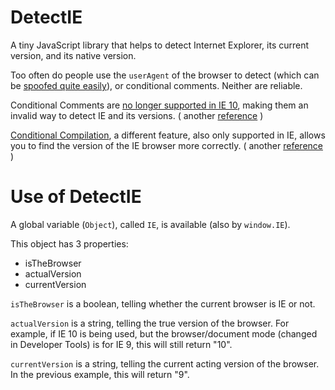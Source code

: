 DetectIE
========

A tiny JavaScript library that helps to detect Internet Explorer, its current version, and its native version.

Too often do people use the `userAgent` of the browser to detect (which can be [spoofed quite easily](http://www.howtogeek.com/113439/how-to-change-your-browsers-user-agent-without-installing-any-extensions/)), or conditional comments. Neither are reliable.

Conditional Comments are [no longer supported in IE 10](http://msdn.microsoft.com/en-us/library/ie/hh801214(v%3Dvs.85).aspx), making them an invalid way to detect IE and its versions. ( another [reference](http://www.sitepoint.com/microsoft-drop-ie10-conditional-comments/) )

[Conditional Compilation](http://msdn.microsoft.com/en-us/library/7kx09ct1(v%3Dvs.80).aspx), a different feature, also only supported in IE, allows you to find the version of the IE browser more correctly. ( another [reference](http://www.javascriptkit.com/javatutors/conditionalcompile.shtml) )


Use of DetectIE
===============

A global variable (`Object`), called `IE`, is available (also by `window.IE`).

This object has 3 properties:

 - isTheBrowser
 - actualVersion
 - currentVersion

`isTheBrowser` is a boolean, telling whether the current browser is IE or not.

`actualVersion` is a string, telling the true version of the browser. For example, if IE 10 is being used, but the browser/document mode (changed in Developer Tools) is for IE 9, this will still return "10".

`currentVersion` is a string, telling the current acting version of the browser. In the previous example, this will return "9".
